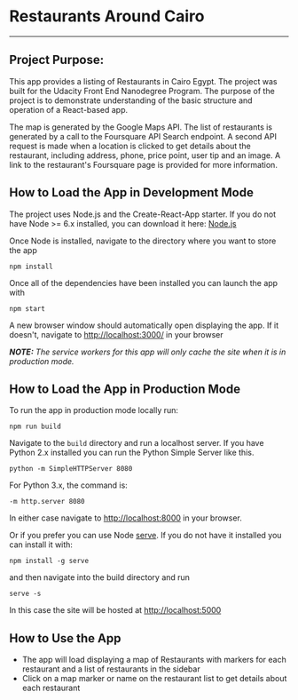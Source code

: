 # Restaurants Around Cairo
---

## Project Purpose:

This app provides a listing of Restaurants in Cairo Egypt.  The project was built for the Udacity Front End Nanodegree Program. The purpose of the project is to demonstrate understanding of the basic structure and operation of a React-based app.

The map is generated by the Google Maps API.  The list of restaurants is generated by a call to the Foursquare API Search endpoint. A second API request is made when a location is clicked to get details about the restaurant, including address, phone, price point, user tip and an image. A link to the restaurant's Foursquare page is provided for more information.

## How to Load the App in Development Mode

The project uses Node.js and the Create-React-App starter.  If you do not have Node >= 6.x installed, you can download it here: [Node.js](https://nodejs.org/en/)

Once Node is installed, navigate to the directory where you want to store the app
```
npm install
```
Once all of the dependencies have been installed you can launch the app with
```
npm start
```

A new browser window should automatically open displaying the app.  If it doesn't, navigate to [http://localhost:3000/](http://localhost:3000/) in your browser

***NOTE:*** *The service workers for this app will only cache the site when it is in production mode.*

## How to Load the App in Production Mode

To run the app in production mode locally run:
```
npm run build
```
Navigate to the `build` directory and run a localhost server.  If you have Python 2.x installed you can run the Python Simple Server like this.
```
python -m SimpleHTTPServer 8080
```
For Python 3.x, the command is:
```
-m http.server 8080
```
In either case navigate to [http://localhost:8000](http://localhost:8000) in your browser.

Or if you prefer you can use Node [serve](https://github.com/zeit/serve).  If you do not have it installed you can install it with:
```
npm install -g serve
```
and then navigate into the build directory and run
```
serve -s
```
In this case the site will be hosted at [http://localhost:5000](http://localhost:5000)

## How to Use the App
* The app will load displaying a map of Restaurants with markers for each restaurant and a list of restaurants in the sidebar
* Click on a map marker or name on the restaurant list to get details about each restaurant





